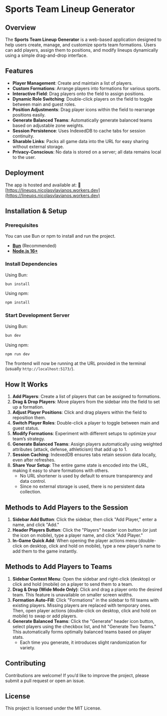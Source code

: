 # Sports Team Lineup Generator

## Overview
The **Sports Team Lineup Generator** is a web-based application designed to help users create, manage, and customize sports team formations. Users can add players, assign them to positions, and modify lineups dynamically using a simple drag-and-drop interface.

## Features
- **Player Management**: Create and maintain a list of players.
- **Custom Formations**: Arrange players into formations for various sports.
- **Interactive Field**: Drag players onto the field to assign positions.
- **Dynamic Role Switching**: Double-click players on the field to toggle between main and guest roles.
- **Position Adjustments**: Drag player icons within the field to rearrange positions easily.
- **Generate Balanced Teams**: Automatically generate balanced teams based on adjustable zone weights.
- **Session Persistence**: Uses IndexedDB to cache tabs for session continuity.
- **Sharable Links**: Packs all game data into the URL for easy sharing without external storage.
- **Privacy-Conscious**: No data is stored on a server; all data remains local to the user.

## Deployment
The app is hosted and available at:
🔗 [https://lineups.nicolasvlavianos.workers.dev](https://lineups.nicolasvlavianos.workers.dev)

## Installation & Setup
### Prerequisites
You can use Bun or npm to install and run the project.
- **[Bun](https://bun.sh/)** (Recommended)
- **[Node.js 16+](https://nodejs.org/)** 


### Install Dependencies
Using Bun:
```sh
bun install
```

Using npm:
```sh
npm install
```

### Start Development Server
Using Bun:
```sh
bun dev
```

Using npm:
```sh
npm run dev
```

The frontend will now be running at the URL provided in the terminal (usually `http://localhost:5173/`).

## How It Works
1. **Add Players**: Create a list of players that can be assigned to formations.
2. **Drag & Drop Players**: Move players from the sidebar into the field to set up a formation.
3. **Adjust Player Positions**: Click and drag players within the field to reposition them.
4. **Switch Player Roles**: Double-click a player to toggle between main and guest status.
5. **Modify Formations**: Experiment with different setups to optimize your team’s strategy.
6. **Generate Balanced Teams**: Assign players automatically using weighted attributes (attack, defense, athleticism) that add up to 1.
7. **Session Caching**: IndexedDB ensures tabs retain session data locally, even after refreshes.
8. **Share Your Setup**: The entire game state is encoded into the URL, making it easy to share formations with others.
    - No URL shortener is used by default to ensure transparency and data control.
    - Since no external storage is used, there is no persistent data collection.

## Methods to Add Players to the Session
1. **Sidebar Add Button**: Click the sidebar, then click "Add Player," enter a name, and click "Add."
2. **Header Players Button**: Click the "Players" header icon button (or just the icon on mobile), type a player name, and click "Add Player."
3. **In-Game Quick Add**: When opening the player actions menu (double-click on desktop, click and hold on mobile), type a new player’s name to add them to the game instantly.

## Methods to Add Players to Teams
1. **Sidebar Context Menu**: Open the sidebar and right-click (desktop) or click and hold (mobile) on a player to send them to a team.
2. **Drag & Drop (Wide Mode Only)**: Click and drag a player onto the desired team. This feature is unavailable on smaller screen widths.
3. **Formation Auto-Fill**: Click "Formations" in the sidebar to fill teams with existing players. Missing players are replaced with temporary ones. Then, open player actions (double-click on desktop, click and hold on mobile) to swap or add players.
4. **Generate Balanced Teams**: Click the "Generate" header icon button, select players using the checkbox list, and hit "Generate Two Teams." This automatically forms optimally balanced teams based on player stats.
    - Each time you generate, it introduces slight randomization for variety.

## Contributing
Contributions are welcome! If you’d like to improve the project, please submit a pull request or open an issue.

## License
This project is licensed under the MIT License.

